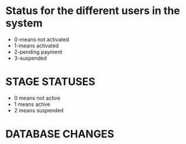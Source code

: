 # Status for the different users in the system
- 0-means not activated
- 1-means activated
- 2-pending payment
- 3-suspended

# STAGE STATUSES
 - 0 means not active
 - 1 means active
 - 2 means suspended

# DATABASE CHANGES







